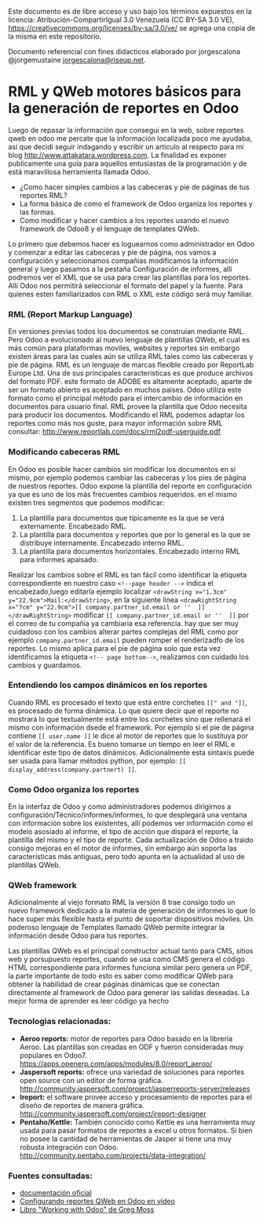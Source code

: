 Este documento es de libre acceso y uso bajo los términos expuestos en la licencia: Atribución-CompartirIgual 3.0 Venezuela (CC BY-SA 3.0 VE), https://creativecommons.org/licenses/by-sa/3.0/ve/ se agrega una copia de la misma en este repositorio.

Documento referencial con fines didacticos elaborado por jorgescalona @jorgemustaine jorgescalona@riseup.net.

RML y QWeb motores básicos para la generación de reportes en Odoo
=================================================================

Luego de repasar la información que consegui en la web, sobre reportes qweb en odoo me percate que la información localizada poco me ayudaba, así que decidi seguir indagando y escribir un articulo al respecto para mi blog http://www.attakatara.wordpress.com. La finalidad es exponer publicamente una guía para aquellos entusiastas de la programación y de está maravillosa herramienta llamada Odoo.

* ¿Como hacer simples cambios a las cabeceras y pie de páginas de tus reportes RML?
* La forma básica de como el framework de Odoo organiza los reportes y las formas.
* Como modificar y hacer cambios a los reportes usando el nuevo framework de Odoo8 y el lenguaje de templates QWeb.

Lo primero que debemos hacer es loguearnos como administrador en Odoo y comenzar a editar las cabeceras y pie de página, nos vamos a configuración y seleccionamos compañias modificamos la información general y luego pasamos a la pestaña Configuración de informes, allí podremos ver el XML que se usa para crear las plantillas para los reportes. Allí Odoo nos permitirá seleccionar el formato del papel y la fuente. Para quienes esten familiarizados con RML o XML este código será muy familiar.

### RML (Report Markup Language)

En versiones previas todos los documentos se construian mediante RML. Pero Odoo a evolucionado al nuevo lenguaje de plantillas QWeb, el cual es más común para plataformas moviles, websites y reportes sin embargo existen áreas para las cuales aún se utiliza RML tales como las cabeceras y pie de página.
RML es un lenguaje de marcas flexible creado por ReportLab Europe Ltd. Una de sus principales caracteristicas es que produce archivos del formato PDF. este formato de ADOBE es altamente aceptado, aparte de ser un formato abierto es aceptado en muchos paises. Odoo utiliza este formato como el principal método para el intercambio de información en documentos para usuario final.
RML provee la plantilla que Odoo necesita para producir los documentos. Modificando el RML podemos adaptar los reportes como más nos guste, para mayor información sobre RML consultar: http://www.reportlab.com/docs/rml2pdf-userguide.pdf

### Modificando cabeceras RML
En Odoo es posible hacer cambios sin modificar los documentos en si mismo, por ejemplo podemos cambiar las cabeceras y los pies de página de nuestros reportes.
Odoo expone la plantilla del reporte en configuración ya que es uno de los más frecuentes cambios requeridos. en el mismo existen tres segmentos que podemos modificar:
1. La plantilla para documentos que tipicamente es la que se verá externamente. Encabezado RML.
1. La plantilla para documentos y reportes que por lo general es la que se distribuye internamente. Encabezado interno RML.
1. La plantilla para documentos horizontales. Encabezado interno RML para informes apaisado.

Realizar los cambios sobre el RML es tan fácil como identificar la etiqueta correspondiente en nuestro caso `<!--page header -->` indica el encabezado,luego editarla ejemplo localizar `<drawString x="1.3cm" y="22.9cm">Mail:</drawString>`, en la siguiente línea `<drawRightString x="7cm" y="22.9cm">[[ company.partner_id.email or ''  ]]</drawRightString>`  modificar `[[ company.partner_id.email or ''  ]]` por el correo de tu compañia ya cambiaria esa referencia. hay que ser muy cuidadoso con los cambios alterar partes complejas del RML como por ejemplo `company.partner_id.email` pueden romper el renderizadfo de los reportes.
Lo mismo aplica para el pie de página solo que esta vez identificamos la etiqueta `<!-- page bottom-->`, realizamos con cuidado los cambios y guardamos.

### Entendiendo los campos dinámicos en los reportes

Cuando RML es procesado el texto que está entre corchetes `[[" and "]]`, es procesado de forma dinámica. Lo que quiere decir que el reporte no mostrará lo que textualmente está entre los corchetes sino que rellenará el mismo con información dsede el framework. Por ejemplo si el pie de página contiene `[[ user.name ]]` le dice al motor de reportes que lo sustituya por el valor de la referencia. Es bueno tomarse un tiempo en leer el RML e identificar este tipo de datos dinámicos.
Adicionalmente esta sintaxis puede ser usada para llamar métodos python, por ejemplo: `[[ display_address(company.partnert) ]]`.

### Como Odoo organiza los reportes

En la interfaz de Odoo y como administradores podemos dirigirnos a configuración/Técnico/informes/informes, lo que desplegará una ventana con información sobre los existentes, allí podemos ver información como el modelo asosiado al informe, el tipo de acción que dispará el reporte, la plantilla del mismo y el tipo de reporte.
Cada actualización de Odoo a traido consigo mejoras en el motor de informes, sin embargo aún soporta las caracteristicas más antiguas, pero todo apunta en la actualidad al uso de plantillas QWeb.

### QWeb framework

Adicionalmente al viejo formato RML la versión 8 trae consigo todo un nuevo framework dedicado a la materia de generación de informes lo que lo hace super más flexible hasta el punto de soportar dispositivos móviles. Un poderoso lenguaje de Templates llamado QWeb permite integrar la información desde Odoo para tus reportes. 

Las plantillas QWeb es el principal constructor actual tanto para CMS, sitios web y porsupuesto reportes, cuando se usa como CMS genera el código HTML correspondiente para informes funciona similar pero genera un PDF, la parte importante de todo esto es saber como modificar QWeb para obtener la habilidad de crear páginas dinámicas que se conectan directamente al framework de Odoo para generar las salidas deseadas.
La mejor forma de aprender es leer código ya hecho

### Tecnologias relacionadas:

* **Aeroo reports:** motor de reportes para Odoo basado en la libreria Aeroo. Las plantillas son creadas en ODF y fueron consideradas muy populares en Odoo7. https://apps.openerp.com/apps/modules/8.0/report_aeroo/
* **Jaspersoft reports:** ofrece una variedad de soluciones para reportes open source con un editor de forma gráfica. http://community.jaspersoft.com/project/jasperreports-server/releases
* **Ireport:** el software provee acceso y procesamiento de reportes para el diseño de reportes de manera gráfica. http://community.jaspersoft.com/project/ireport-designer
* **Pentaho/Kettle:** También conocido como Kettle es una herramienta muy usada para pasar formatos de reportes a excel u otros formatos. Si bien no posee la cantidad de herramientas de Jasper si tiene una muy robusta integración con Odoo. http://community.pentaho.com/projects/data-integration/

### Fuentes consultadas:

* [documentación oficial](https://www.odoo.com/documentation/8.0/reference/reports.html)
* [Configurando reportes QWeb en Odoo en vídeo](https://www.youtube.com/watch?v=1EnM1ZDnswM)
* [Libro "Working with Odoo" de Greg Moss](https://www.packtpub.com/big-data-and-business-intelligence/working-odoo)






